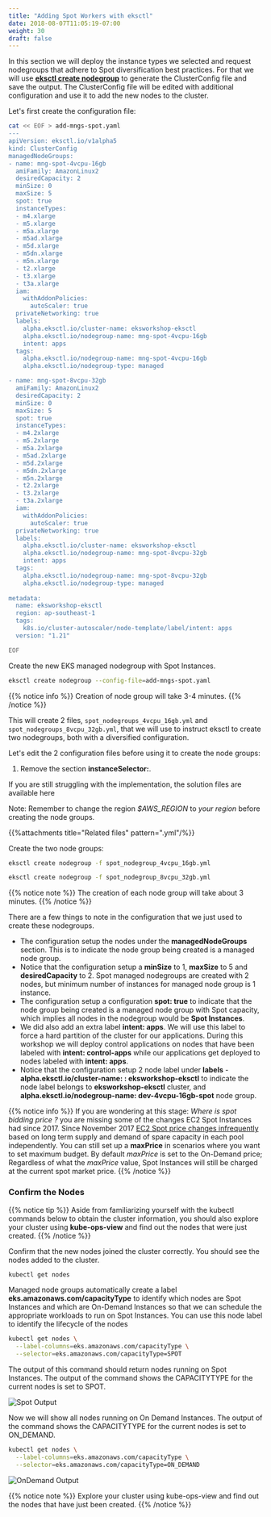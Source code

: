 ```yaml
---
title: "Adding Spot Workers with eksctl"
date: 2018-08-07T11:05:19-07:00
weight: 30
draft: false
---
```


In this section we will deploy the instance types we selected and request nodegroups that adhere to Spot diversification best practices. For that we will use **[eksctl create nodegroup](https://eksctl.io/usage/managing-nodegroups/)** to generate the ClusterConfig file and save the output. The ClusterConfig file will be edited with additional configuration and use it to add the new nodes to the cluster.

Let's first create the configuration file:

```bash
cat << EOF > add-mngs-spot.yaml
---
apiVersion: eksctl.io/v1alpha5
kind: ClusterConfig
managedNodeGroups:
- name: mng-spot-4vcpu-16gb
  amiFamily: AmazonLinux2
  desiredCapacity: 2
  minSize: 0
  maxSize: 5
  spot: true
  instanceTypes:
  - m4.xlarge
  - m5.xlarge
  - m5a.xlarge
  - m5ad.xlarge
  - m5d.xlarge
  - m5dn.xlarge
  - m5n.xlarge
  - t2.xlarge
  - t3.xlarge
  - t3a.xlarge
  iam:
    withAddonPolicies:
      autoScaler: true
  privateNetworking: true
  labels:
    alpha.eksctl.io/cluster-name: eksworkshop-eksctl
    alpha.eksctl.io/nodegroup-name: mng-spot-4vcpu-16gb
    intent: apps
  tags:
    alpha.eksctl.io/nodegroup-name: mng-spot-4vcpu-16gb
    alpha.eksctl.io/nodegroup-type: managed

- name: mng-spot-8vcpu-32gb
  amiFamily: AmazonLinux2
  desiredCapacity: 2
  minSize: 0
  maxSize: 5
  spot: true
  instanceTypes:
  - m4.2xlarge
  - m5.2xlarge
  - m5a.2xlarge
  - m5ad.2xlarge
  - m5d.2xlarge
  - m5dn.2xlarge
  - m5n.2xlarge
  - t2.2xlarge
  - t3.2xlarge
  - t3a.2xlarge
  iam:
    withAddonPolicies:
      autoScaler: true
  privateNetworking: true
  labels:
    alpha.eksctl.io/cluster-name: eksworkshop-eksctl
    alpha.eksctl.io/nodegroup-name: mng-spot-8vcpu-32gb
    intent: apps
  tags:
    alpha.eksctl.io/nodegroup-name: mng-spot-8vcpu-32gb
    alpha.eksctl.io/nodegroup-type: managed
    
metadata:
  name: eksworkshop-eksctl
  region: ap-southeast-1
  tags:
    k8s.io/cluster-autoscaler/node-template/label/intent: apps
  version: "1.21"

EOF
```
Create the new EKS managed nodegroup with Spot Instances. 

```sh
eksctl create nodegroup --config-file=add-mngs-spot.yaml
```
{{% notice info %}}
Creation of node group will take 3-4 minutes. 
{{% /notice %}}

This will create 2 files, `spot_nodegroups_4vcpu_16gb.yml` and `spot_nodegroups_8vcpu_32gb.yml`, that we will use to instruct eksctl to create two nodegroups, both with a diversified configuration.

Let's edit the 2 configuration files before using it to create the node groups:

1. Remove the section **instanceSelector:**.

If you are still struggling with the implementation, the solution files are available here

Note: Remember to change the region *$AWS_REGION* to *your region* before creating the node groups.

{{%attachments title="Related files" pattern=".yml"/%}}

Create the two node groups:

```bash
eksctl create nodegroup -f spot_nodegroup_4vcpu_16gb.yml
```

```bash
eksctl create nodegroup -f spot_nodegroup_8vcpu_32gb.yml
```

{{% notice note %}}
The creation of each node group will take about 3 minutes.
{{% /notice %}}

There are a few things to note in the configuration that we just used to create these nodegroups.

 * The configuration setup the nodes under the **managedNodeGroups** section. This is to indicate the node group being created is a managed node group.
 * Notice that the configuration setup a **minSize** to 1, **maxSize** to 5 and **desiredCapacity** to 2. Spot managed nodegroups are created with 2 nodes, but minimum number of instances for managed node group is 1 instance.
 * The configuration setup a configuration **spot: true** to indicate that the node group being created is a managed node group with Spot capacity, which implies all nodes in the nodegroup would be **Spot Instances**.
 * We did also add an extra label **intent: apps**. We will use this label to force a hard partition of the cluster for our applications. During this workshop we will deploy control applications on nodes that have been labeled with **intent: control-apps** while our applications get deployed to nodes labeled with **intent: apps**.
 * Notice that the configuration setup 2 node label under **labels** - **alpha.eksctl.io/cluster-name: : eksworkshop-eksctl** to indicate the node label belongs to **eksworkshop-eksctl** cluster, and **alpha.eksctl.io/nodegroup-name: dev-4vcpu-16gb-spot** node group.

{{% notice info %}}
If you are wondering at this stage: *Where is spot bidding price ?* you are missing some of the changes EC2 Spot Instances had since 2017. Since November 2017 [EC2 Spot price changes infrequently](https://aws.amazon.com/blogs/compute/new-amazon-ec2-spot-pricing/) based on long term supply and demand of spare capacity in each pool independently. You can still set up a **maxPrice** in scenarios where you want to set maximum budget. By default *maxPrice* is set to the On-Demand price; Regardless of what the *maxPrice* value, Spot Instances will still be charged at the current spot market price.
{{% /notice %}}

### Confirm the Nodes

{{% notice tip %}}
Aside from familiarizing yourself with the kubectl commands below to obtain the cluster information, you should also explore your cluster using **kube-ops-view** and find out the nodes that were just created.
{{% /notice %}}

Confirm that the new nodes joined the cluster correctly. You should see the nodes added to the cluster.

```bash
kubectl get nodes
```

Managed node groups automatically create a label **eks.amazonaws.com/capacityType** to identify which nodes are Spot Instances and which are On-Demand Instances so that we can schedule the appropriate workloads to run on Spot Instances. You can use this node label to identify the lifecycle of the nodes

```bash
kubectl get nodes \
  --label-columns=eks.amazonaws.com/capacityType \
  --selector=eks.amazonaws.com/capacityType=SPOT
```

The output of this command should return nodes running on Spot Instances. The output of the command shows the CAPACITYTYPE for the current nodes is set to SPOT.

![Spot Output](/images/using_ec2_spot_instances_with_eks/spotworkers/spot_get_spot.png)

Now we will show all nodes running on On Demand Instances. The output of the command shows the CAPACITYTYPE for the current nodes is set to ON_DEMAND.

```bash
kubectl get nodes \
  --label-columns=eks.amazonaws.com/capacityType \
  --selector=eks.amazonaws.com/capacityType=ON_DEMAND
```
![OnDemand Output](/images/using_ec2_spot_instances_with_eks/spotworkers/spot_get_od.png)

{{% notice note %}}
Explore your cluster using kube-ops-view and find out the nodes that have just been created.
{{% /notice %}}

